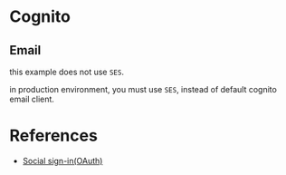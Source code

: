 # Cognito

## Email

this example does not use `SES`.

in production environment, you must use `SES`, instead of default cognito email client.

# References

* [Social sign-in(OAuth)](https://docs.amplify.aws/lib/auth/social/q/platform/js)